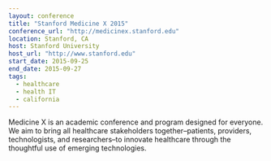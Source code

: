 ```yaml
---
layout: conference
title: "Stanford Medicine X 2015"
conference_url: "http://medicinex.stanford.edu"
location: Stanford, CA
host: Stanford University
host_url: "http://www.stanford.edu"
start_date: 2015-09-25
end_date: 2015-09-27
tags:
  - healthcare
  - health IT
  - california
---
```


Medicine X is an academic conference and program designed for everyone. We aim to
bring all healthcare stakeholders together–patients, providers, technologists, and
researchers–to innovate healthcare through the thoughtful use of emerging technologies.
